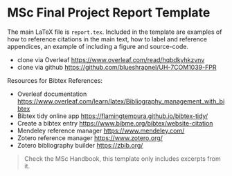# MSc Final Project Report Template

The main LaTeX file is `report.tex`.  Included in the template are examples of how to reference citations in the main text, how to label and reference appendices, an example of including a figure and source-code.

   * clone via Overleaf https://www.overleaf.com/read/hqbdkyhkzvnv
   * clone via github https://github.com/blueshrapnel/UH-7COM1039-FPR 

Resources for Bibtex References:

*    Overleaf documentation https://www.overleaf.com/learn/latex/Bibliography_management_with_bibtex
 *   Bibtex tidy online app https://flamingtempura.github.io/bibtex-tidy/
  *  Create a bibtex entry https://www.bibme.org/bibtex/website-citation
   * Mendeley reference manager https://www.mendeley.com/
*    Zotero reference manager https://www.zotero.org/
 *   Zotero bibliography builder https://zbib.org/


> Check the MSc Handbook, this template only includes excerpts from it.
